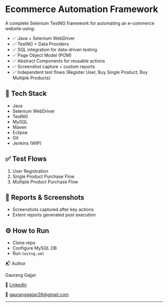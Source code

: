 # Ecommerce Automation Framework

A complete Selenium TestNG framework for automating an e-commerce website using:

- ✅ Java + Selenium WebDriver
- ✅ TestNG + Data Providers
- ✅ SQL integration for data-driven testing
- ✅ Page Object Model (POM)
- ✅ Abstract Components for reusable actions
- ✅ Screenshot capture + custom reports
- ✅ Independent test flows (Register User, Buy Single Product, Buy Multiple Products)

## 🚀 Tech Stack
- Java 
- Selenium WebDriver
- TestNG
- MySQL
- Maven
- Eclipse
- Git
- Jenkins (WIP)

## ✅ Test Flows
1. User Registration
2. Single Product Purchase Flow
3. Multiple Product Purchase Flow

## 📸 Reports & Screenshots
- Screenshots captured after key actions
- Extent reports generated post execution

## ⚙️ How to Run
- Clone repo
- Configure MySQL DB
- Run `testng.xml`

📬 Author

Gaurang Gajjar

🔗 [LinkedIn](https://www.linkedin.com/in/gaurang-gajjar-504336242/)

📧 gauranggajjar26@gmail.com


---
